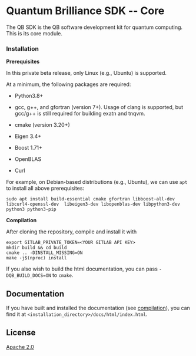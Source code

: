 # Quantum Brilliance SDK -- Core #

The QB SDK is the QB software development kit for quantum computing.  This is its core module.

### Installation

**Prerequisites**

In this private beta release, only Linux (e.g., Ubuntu) is supported.

At a minimum, the following packages are required:

- Python3.8+

- gcc, g++, and gfortran (version 7+).  Usage of clang is supported, but gcc/g++ is still required for building exatn and tnqvm.

- cmake (version 3.20+)

- Eigen 3.4+

- Boost 1.71+

- OpenBLAS

- Curl


For example, on Debian-based distributions (e.g., Ubuntu), we can use `apt` to install all above prerequisites:

```
sudo apt install build-essential cmake gfortran libboost-all-dev libcurl4-openssl-dev  libeigen3-dev libopenblas-dev libpython3-dev python3 python3-pip
```

**Compilation**

<a name="compilation"></a>

After cloning the repository, compile and install it with

```
export GITLAB_PRIVATE_TOKEN=<YOUR GITLAB API KEY>
mkdir build && cd build
cmake .. -DINSTALL_MISSING=ON
make -j$(nproc) install
```

If you also wish to build the html documentation, you can pass `-DQB_BUILD_DOCS=ON` to `cmake`.

## Documentation
If you have built and installed the documentation (see [compilation](#compilation)), you can find it at `<installation_directory>/docs/html/index.html`.

## License ##
[Apache 2.0](LICENSE)
